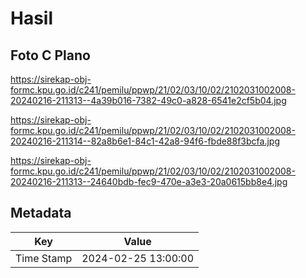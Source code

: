# Hasil

## Foto C Plano

https://sirekap-obj-formc.kpu.go.id/c241/pemilu/ppwp/21/02/03/10/02/2102031002008-20240216-211313--4a39b016-7382-49c0-a828-6541e2cf5b04.jpg

https://sirekap-obj-formc.kpu.go.id/c241/pemilu/ppwp/21/02/03/10/02/2102031002008-20240216-211314--82a8b6e1-84c1-42a8-94f6-fbde88f3bcfa.jpg

https://sirekap-obj-formc.kpu.go.id/c241/pemilu/ppwp/21/02/03/10/02/2102031002008-20240216-211313--24640bdb-fec9-470e-a3e3-20a0615bb8e4.jpg


## Metadata

| Key        | Value               |
| ---------- | ------------------- |
| Time Stamp | 2024-02-25 13:00:00 |



